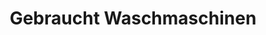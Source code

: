 ---
title: "Gebraucht Waschmaschinen"
url: /leipzig/gebraucht-waschmaschinen/
shop: Gebrauchtwaren
---